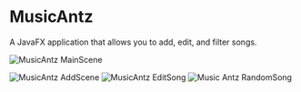 # MusicAntz #

A JavaFX application that allows you to add, edit, and filter songs.

![MusicAntz MainScene](https://github.com/isaiahtheant/MusicAntz/assets/117880027/0488e27a-fdba-47d2-83af-cf158b1b4fd4)

![MusicAntz AddScene](https://github.com/isaiahtheant/MusicAntz/assets/117880027/a67d1ee3-1aea-4fc9-9197-34393d5c131c)
![MusicAntz EditSong](https://github.com/isaiahtheant/MusicAntz/assets/117880027/55aef8dd-84a0-4fba-9655-e6907fa4ac2a)
![Music Antz RandomSong](https://github.com/isaiahtheant/MusicAntz/assets/117880027/de1d1f83-a73a-4d7f-b0ec-2b975efe106b)
